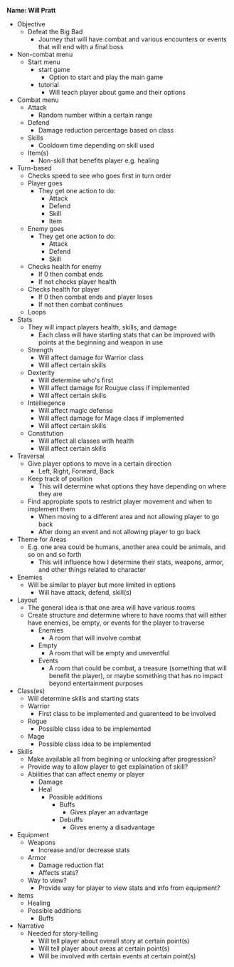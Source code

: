 **Name: Will Pratt** 

* Objective
  * Defeat the Big Bad
    * Journey that will have combat and various encounters or events that will end with a final boss
* Non-combat menu
    * Start menu
      * start game
        * Option to start and play the main game 
      * tutorial
        * Will teach player about game and their options
* Combat menu
    * Attack
      * Random number within a certain range
    * Defend
      * Damage reduction percentage based on class
    * Skills 
      * Cooldown time depending on skill used 
    * Item(s)
      * Non-skill that benefits player e.g. healing
* Turn-based
  * Checks speed to see who goes first in turn order
  * Player goes
    * They get one action to do:
      * Attack
      * Defend
      * Skill
      * Item
  * Enemy goes
    * They get one action to do:
      * Attack
      * Defend
      * Skill
  * Checks health for enemy
    * If 0 then combat ends
    * If not checks player health
  * Checks health for player
    * If 0 then combat ends and player loses
    * If not then combat continues
  * Loops
* Stats
  * They will impact players health, skills, and damage 
    * Each class will have starting stats that can be improved with points at 
      the beginning and weapon in use
  * Strength
    * Will affect damage for Warrior class
    * Will affect certain skills
  * Dexterity
    * Will determine who's first
    * Will affect damage for Rougue class if implemented
    * Will affect certain skills
  * Intelliegence
    * Will affect magic defense
    * Will affect damage for Mage class if implemented
    * Will affect certain skills 
  * Constitution
    * Will affect all classes with health
    * Will affect certain skills
* Traversal
  * Give player options to move in a certain direction
    * Left, Right, Forward, Back
  * Keep track of position
    * This will determine what options they have depending on where they are
  *  Find appropiate spots to restrict player movement and when to implement them
     *  When moving to a different area and not allowing player to go back
     *  After doing an event and not allowing player to go back
* Theme for Areas
  * E.g. one area could be humans, another area could be animals, and so on and so forth
    * This will influence how I determine their stats, weapons, armor, and other things related to character
* Enemies
  * Will be similar to player but more limited in options
    * Will have attack, defend, skill(s)
* Layout
  * The general idea is that one area will have various rooms 
  * Create structure and determine where to have rooms that will either have enemies, be empty, or events for the player to traverse
    * Enemies
      * A room that will involve combat
    * Empty
      * A room that will be empty and uneventful
    * Events
      * A room that could be combat, a treasure (something that will benefit the player), or maybe something that has no impact beyond entertainment purposes
* Class(es)
  * Will determine skills and starting stats
  * Warrior
    * First class to be implemented and guarenteed to be involved
  * Rogue
    * Possible class idea to be implemented
  * Mage
    * Possible class idea to be implemented
* Skills
  * Make available all from begining or unlocking after progression?
  * Provide way to allow player to get explaination of skill?
  * Abilities that can affect enemy or player
    * Damage
    * Heal
      * Possible additions
        * Buffs
          * Gives player an advantage 
        * Debuffs
          * Gives enemy a disadvantage
* Equipment
  * Weapons
    * Increase and/or decrease stats
  * Armor
    * Damage reduction flat
    * Affects stats?
  * Way to view?
    *  Provide way for player to view stats and info from equipment?
* Items
  * Healing 
  * Possible additions
    *  Buffs
* Narrative
  * Needed for story-telling
    * Will tell player about overall story at certain point(s)
    * Will tell player about areas at certain point(s)
    * Will be involved with certain events at certain point(s)

